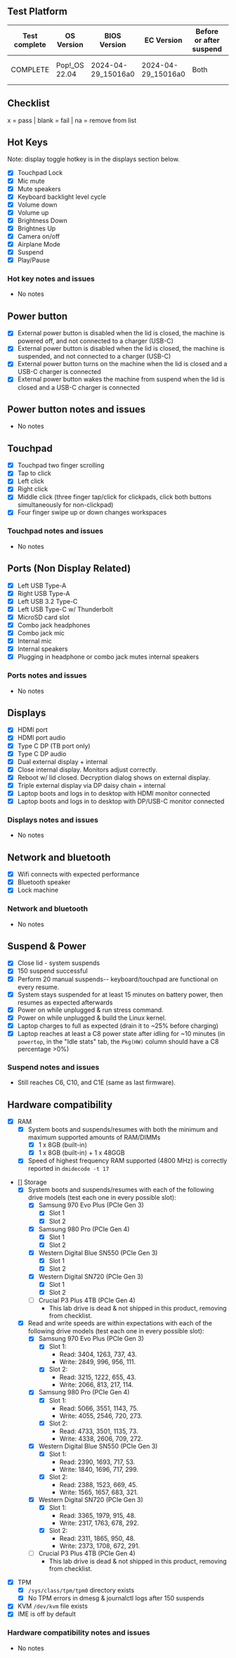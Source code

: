 ## Test Platform

| Test complete | OS Version     | BIOS Version        | EC Version          | Before or after suspend | Kernel Version         |
|---------------|----------------|---------------------|---------------------|-------------------------|------------------------|
| COMPLETE      | Pop!\_OS 22.04 | 2024-04-29\_15016a0 | 2024-04-29\_15016a0 | Both                    | 6.9.3-76060903-generic |

## Checklist
x = pass | blank = fail | na = remove from list

## Hot Keys

Note: display toggle hotkey is in the displays section below.

- [X] Touchpad Lock
- [X] Mic mute
- [X] Mute speakers
- [X] Keyboard backlight level cycle
- [X] Volume down
- [X] Volume up
- [X] Brightness Down
- [X] Brightnes Up
- [X] Camera on/off
- [X] Airplane Mode
- [X] Suspend
- [X] Play/Pause

### Hot key notes and issues

- No notes

## Power button

- [X] External power button is disabled when the lid is closed, the machine is powered off, and not connected to a charger (USB-C)
- [X] External power button is disabled when the lid is closed, the machine is suspended, and not connected to a charger (USB-C)
- [X] External power button turns on the machine when the lid is closed and a USB-C charger is connected
- [X] External power button wakes the machine from suspend when the lid is closed and a USB-C charger is connected

## Power button notes and issues

- No notes

## Touchpad

- [X] Touchpad two finger scrolling
- [X] Tap to click
- [X] Left click
- [X] Right click
- [X] Middle click (three finger tap/click for clickpads, click both buttons simultaneously for non-clickpad)
- [X] Four finger swipe up or down changes workspaces

### Touchpad notes and issues

- No notes

## Ports (Non Display Related)

- [X] Left USB Type-A
- [X] Right USB Type-A
- [X] Left USB 3.2 Type-C
- [X] Left USB Type-C w/ Thunderbolt
- [X] MicroSD card slot
- [X] Combo jack headphones
- [X] Combo jack mic
- [X] Internal mic
- [X] Internal speakers
- [X] Plugging in headphone or combo jack mutes internal speakers

### Ports notes and issues

- No notes

## Displays

- [X] HDMI port
- [X] HDMI port audio
- [X] Type C DP (TB port only)
- [X] Type C DP audio
- [X] Dual external display + internal
- [X] Close internal display. Monitors adjust correctly.
- [X] Reboot w/ lid closed. Decryption dialog shows on external display.
- [X] Triple external display via DP daisy chain + internal
- [X] Laptop boots and logs in to desktop with HDMI monitor connected
- [X] Laptop boots and logs in to desktop with DP/USB-C monitor connected

### Displays notes and issues

- No notes

## Network and bluetooth

- [X] Wifi connects with expected performance
- [X] Bluetooth speaker
- [X] Lock machine

### Network and bluetooth

- No notes

## Suspend & Power

- [X] Close lid - system suspends
- [X] 150 suspend successful
- [X] Perform 20 manual suspends-- keyboard/touchpad are functional on every resume.
- [X] System stays suspended for at least 15 minutes on battery power, then resumes as expected afterwards
- [X] Power on while unplugged & run stress command.
- [X] Power on while unplugged & build the Linux kernel.
- [X] Laptop charges to full as expected (drain it to ~25% before charging)
- [X] Laptop reaches at least a C8 power state after idling for ~10 minutes (in `powertop`, in the "Idle stats" tab, the `Pkg(HW)` column should have a C8 percentage >0%)

### Suspend notes and issues

- Still reaches C6, C10, and C1E (same as last firmware).

## Hardware compatibility

- [X] RAM
    - [X] System boots and suspends/resumes with both the minimum and maximum supported amounts of RAM/DIMMs
        - [X] 1 x 8GB (built-in)
        - [X] 1 x 8GB (built-in) + 1 x 48GGB
    - [X] Speed of highest frequency RAM supported (4800 MHz) is correctly reported in `dmidecode -t 17`
- [] Storage
    - [X] System boots and suspends/resumes with each of the following drive models (test each one in every possible slot):
        - [X] Samsung 970 Evo Plus (PCIe Gen 3)
            - [X] Slot 1
            - [X] Slot 2
        - [X] Samsung 980 Pro (PCIe Gen 4)
            - [X] Slot 1
            - [X] Slot 2
        - [X] Western Digital Blue SN550 (PCIe Gen 3)
            - [X] Slot 1
            - [X] Slot 2
        - [X] Western Digital SN720 (PCIe Gen 3)
            - [X] Slot 1
            - [X] Slot 2
        - [ ] Crucial P3 Plus 4TB (PCIe Gen 4)
            - This lab drive is dead & not shipped in this product, removing from checklist.
    - [X] Read and write speeds are within expectations with each of the following drive models (test each one in every possible slot):
        - [X] Samsung 970 Evo Plus (PCIe Gen 3)
            - [X] Slot 1:
                - Read: 3404, 1263, 737, 43.
                - Write: 2849, 996, 956, 111.
            - [X] Slot 2:
                - Read: 3215, 1222, 655, 43.
                - Write: 2066, 813, 217, 114.
        - [X] Samsung 980 Pro (PCIe Gen 4)
            - [X] Slot 1:
                - Read: 5066, 3551, 1143, 75.
                - Write: 4055, 2546, 720, 273.
            - [X] Slot 2:
                - Read: 4733, 3501, 1135, 73.
                - Write: 4338, 2606, 709, 272.
        - [X] Western Digital Blue SN550 (PCIe Gen 3)
            - [X] Slot 1:
                - Read: 2390, 1693, 717, 53.
                - Write: 1840, 1696, 717, 299.
            - [X] Slot 2:
                - Read: 2388, 1523, 669, 45.
                - Write: 1565, 1657, 683, 321.
        - [X] Western Digital SN720 (PCIe Gen 3)
            - [X] Slot 1:
                - Read: 3365, 1979, 915, 48.
                - Write: 2317, 1763, 678, 292.
            - [X] Slot 2:
                - Read: 2311, 1865, 950, 48.
                - Write: 2373, 1708, 672, 291.
        - [ ] Crucial P3 Plus 4TB (PCIe Gen 4)
            - This lab drive is dead & not shipped in this product, removing from checklist.
- [X] TPM
    - [X] `/sys/class/tpm/tpm0` directory exists
    - [X] No TPM errors in dmesg & journalctl logs after 150 suspends
- [X] KVM `/dev/kvm` file exists
- [X] IME is off by default

### Hardware compatibility notes and issues

- No notes
